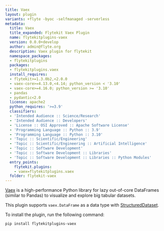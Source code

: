 ```yaml
---
title: Vaex
layout: plugin
variants: +flyte -byoc -selfmanaged -serverless
metadata:
  title: Vaex
  title_expanded: Flytekit Vaex Plugin
  name: flytekitplugins-vaex
  version: 0.0.0+develop
  author: admin@flyte.org
  description: Vaex plugin for flytekit
  namespace_packages:
  - flytekitplugins
  packages:
  - flytekitplugins.vaex
  install_requires:
  - flytekit>=1.3.0b2,<2.0.0
  - vaex-core>=4.13.0,<4.14; python_version < '3.10'
  - vaex-core>=4.16.0; python_version >= '3.10'
  - pandas
  - pydantic<2.0
  license: apache2
  python_requires: '>=3.9'
  classifiers:
  - 'Intended Audience :: Science/Research'
  - 'Intended Audience :: Developers'
  - 'License :: OSI Approved :: Apache Software License'
  - 'Programming Language :: Python :: 3.9'
  - 'Programming Language :: Python :: 3.10'
  - 'Topic :: Scientific/Engineering'
  - 'Topic :: Scientific/Engineering :: Artificial Intelligence'
  - 'Topic :: Software Development'
  - 'Topic :: Software Development :: Libraries'
  - 'Topic :: Software Development :: Libraries :: Python Modules'
  entry_points:
    flytekit.plugins:
    - vaex=flytekitplugins.vaex
  folder: flytekit-vaex
---
```


[Vaex](https://github.com/vaexio/vaex) is a high-performance Python library for lazy out-of-core DataFrames
(similar to Pandas) to visualize and explore big tabular datasets.

This plugin supports `vaex.DataFrame` as a data type with [StructuredDataset](https://docs.flyte.org/en/latest/user_guide/data_types_and_io/structureddataset.html).

To install the plugin, run the following command:

```bash
pip install flytekitplugins-vaex
```
